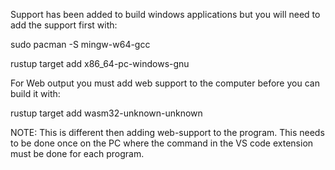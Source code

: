 Support has been added to build windows applications but you will need to add the support first with:

  sudo pacman -S mingw-w64-gcc
  
  rustup target add x86_64-pc-windows-gnu

For Web output you must add web support to the computer before you can build it with:

  rustup target add wasm32-unknown-unknown

NOTE: This is different then adding web-support to the program.  This needs to be done once on the PC where the command in the VS code extension must be done for each program.
